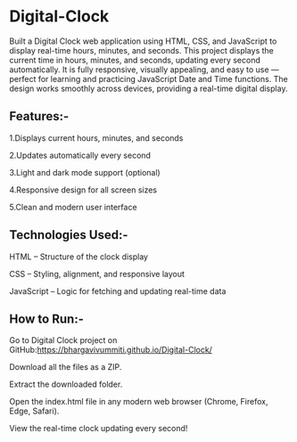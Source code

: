 # Digital-Clock
Built a Digital Clock web application using HTML, CSS, and JavaScript to display real-time hours, minutes, and seconds.
This project displays the current time in hours, minutes, and seconds, updating every second automatically. It is fully responsive, visually appealing, and easy to use — perfect for learning and practicing JavaScript Date and Time functions. The design works smoothly across devices, providing a real-time digital display.

Features:-
--------
1.Displays current hours, minutes, and seconds

2.Updates automatically every second

3.Light and dark mode support (optional)

4.Responsive design for all screen sizes

5.Clean and modern user interface

Technologies Used:-
-----------------
HTML – Structure of the clock display

CSS – Styling, alignment, and responsive layout

JavaScript – Logic for fetching and updating real-time data

How to Run:-
----------
Go to Digital Clock project on GitHub:https://bhargavivummiti.github.io/Digital-Clock/

Download all the files as a ZIP.

Extract the downloaded folder.

Open the index.html file in any modern web browser (Chrome, Firefox, Edge, Safari).

View the real-time clock updating every second!

